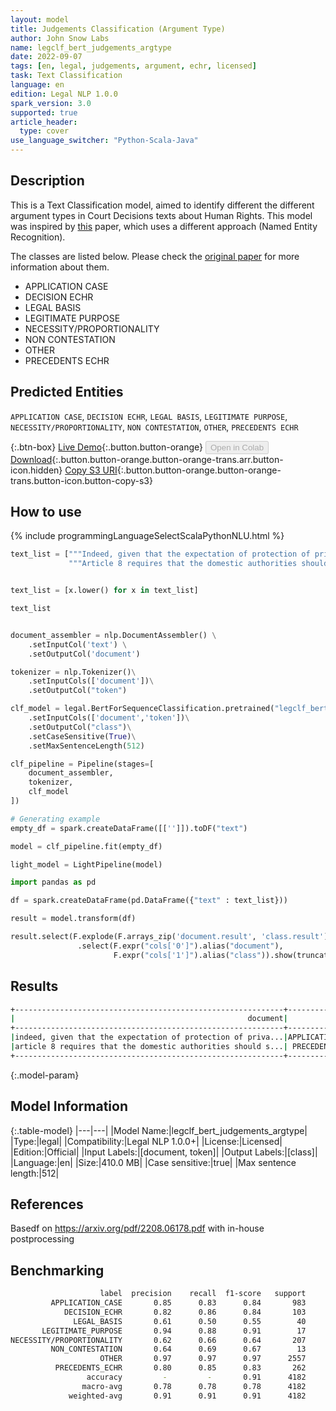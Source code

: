 ```yaml
---
layout: model
title: Judgements Classification (Argument Type)
author: John Snow Labs
name: legclf_bert_judgements_argtype
date: 2022-09-07
tags: [en, legal, judgements, argument, echr, licensed]
task: Text Classification
language: en
edition: Legal NLP 1.0.0
spark_version: 3.0
supported: true
article_header:
  type: cover
use_language_switcher: "Python-Scala-Java"
---
```


## Description

This is a Text Classification model, aimed to identify different the different argument types in Court Decisions texts about Human Rights. This model was inspired by [this](https://arxiv.org/pdf/2208.06178.pdf) paper, which uses a different approach (Named Entity Recognition).

The classes are listed below. Please check the [original paper](https://arxiv.org/pdf/2208.06178.pdf) for more information about them.

- APPLICATION CASE
- DECISION ECHR
- LEGAL BASIS
- LEGITIMATE PURPOSE
- NECESSITY/PROPORTIONALITY
- NON CONTESTATION
- OTHER
- PRECEDENTS ECHR

## Predicted Entities

`APPLICATION CASE`, `DECISION ECHR`, `LEGAL BASIS`, `LEGITIMATE PURPOSE`, `NECESSITY/PROPORTIONALITY`, `NON CONTESTATION`, `OTHER`, `PRECEDENTS ECHR`

{:.btn-box}
[Live Demo](https://demo.johnsnowlabs.com/finance/LEG_JUDGEMENTS_CLF/){:.button.button-orange}
<button class="button button-orange" disabled>Open in Colab</button>
[Download](https://s3.amazonaws.com/auxdata.johnsnowlabs.com/legal/models/legclf_bert_judgements_argtype_en_1.0.0_3.2_1662562438186.zip){:.button.button-orange.button-orange-trans.arr.button-icon.hidden}
[Copy S3 URI](s3://auxdata.johnsnowlabs.com/legal/models/legclf_bert_judgements_argtype_en_1.0.0_3.2_1662562438186.zip){:.button.button-orange.button-orange-trans.button-icon.button-copy-s3}

## How to use



<div class="tabs-box" markdown="1">
{% include programmingLanguageSelectScalaPythonNLU.html %}

```python
text_list = ["""Indeed, given that the expectation of protection of private life may be reduced on account of the public functions exercised, the Court considers that, in order to ensure a fair balancing of the interests at stake, the domestic courts, in assessing the facts submitted for their examination, ought to have taken into account the potential impact of the Prince's status as Head of State, and to have attempted, in that context, to determine the parts of the impugned article that belonged to the strictly private domain and what fell within the public sphere.""",
             """Article 8 requires that the domestic authorities should strike a fair balance between the interests of the child and those of the parents, and that, in the balancing process, particular importance should be attached to the best interests of the child, which, depending on their nature and seriousness, may override those of the parents. In particular, a parent can not be entitled under Article 8 to have such measures taken as would harm the child's health and development ( see Sahin, cited above, § 66, and Sommerfeld, cited above, § 64 )."""]


text_list = [x.lower() for x in text_list]

text_list


document_assembler = nlp.DocumentAssembler() \
    .setInputCol('text') \
    .setOutputCol('document')

tokenizer = nlp.Tokenizer()\
    .setInputCols(['document'])\
    .setOutputCol("token")

clf_model = legal.BertForSequenceClassification.pretrained("legclf_bert_judgements_argtype", "en", "legal/models")\
    .setInputCols(['document','token'])\
    .setOutputCol("class")\
    .setCaseSensitive(True)\
    .setMaxSentenceLength(512)

clf_pipeline = Pipeline(stages=[
    document_assembler, 
    tokenizer,
    clf_model   
])

# Generating example
empty_df = spark.createDataFrame([['']]).toDF("text")

model = clf_pipeline.fit(empty_df)

light_model = LightPipeline(model)

import pandas as pd

df = spark.createDataFrame(pd.DataFrame({"text" : text_list}))

result = model.transform(df)

result.select(F.explode(F.arrays_zip('document.result', 'class.result')).alias("cols"))\
               .select(F.expr("cols['0']").alias("document"),
                       F.expr("cols['1']").alias("class")).show(truncate = 60)
```

</div>

## Results

```bash
+------------------------------------------------------------+----------------+
|                                                    document|           class|
+------------------------------------------------------------+----------------+
|indeed, given that the expectation of protection of priva...|APPLICATION CASE|
|article 8 requires that the domestic authorities should s...| PRECEDENTS ECHR|
+------------------------------------------------------------+----------------+
```

{:.model-param}
## Model Information

{:.table-model}
|---|---|
|Model Name:|legclf_bert_judgements_argtype|
|Type:|legal|
|Compatibility:|Legal NLP 1.0.0+|
|License:|Licensed|
|Edition:|Official|
|Input Labels:|[document, token]|
|Output Labels:|[class]|
|Language:|en|
|Size:|410.0 MB|
|Case sensitive:|true|
|Max sentence length:|512|

## References

Basedf on https://arxiv.org/pdf/2208.06178.pdf with in-house postprocessing

## Benchmarking

```bash
                    label  precision    recall  f1-score   support
         APPLICATION_CASE       0.85      0.83      0.84       983
            DECISION_ECHR       0.82      0.86      0.84       103
              LEGAL_BASIS       0.61      0.50      0.55        40
       LEGITIMATE_PURPOSE       0.94      0.88      0.91        17
NECESSITY/PROPORTIONALITY       0.62      0.66      0.64       207
         NON_CONTESTATION       0.64      0.69      0.67        13
                    OTHER       0.97      0.97      0.97      2557
          PRECEDENTS_ECHR       0.80      0.85      0.83       262
                 accuracy         -         -       0.91      4182
                macro-avg       0.78      0.78      0.78      4182
             weighted-avg       0.91      0.91      0.91      4182
```